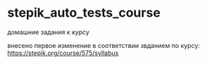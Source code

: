 # stepik_auto_tests_course
домашние задания к курсу

внесено первое изменение в соответствии звданием по курсу:
https://stepik.org/course/575/syllabus